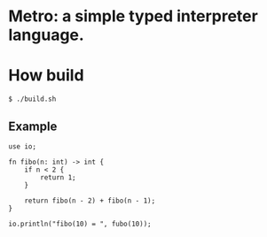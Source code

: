 # Metro: a simple typed interpreter language.

# How build
```
$ ./build.sh
```

## Example
```
use io;

fn fibo(n: int) -> int {
    if n < 2 {
        return 1;
    }

    return fibo(n - 2) + fibo(n - 1);
}

io.println("fibo(10) = ", fubo(10));
```